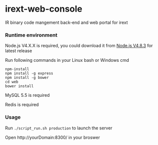 # irext-web-console
IR binary code mangement back-end and web portal for irext

### Runtime environment
Node.js V4.X.X is required, you could download it from [Node.js V4.8.3](https://nodejs.org/dist/v4.8.3/) for latest release

Run following commands in your Linux bash or Windows cmd

```shell script
npm-install
npm install -g express
npm install -g bower
cd web
bower install
```

MySQL 5.5 is required

Redis is required


### Usage
Run ```./script_run.sh production``` to launch the server

Open http://yourDomain:8300/ in your broswer
